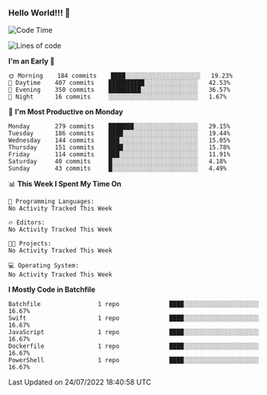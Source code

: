 ### Hello World!!! 👋

<!--
**kekotek/kekotek** is a ✨ _special_ ✨ repository because its `README.md` (this file) appears on your GitHub profile.

Here are some ideas to get you started:

- 🔭 I’m currently working on ...
- 🌱 I’m currently learning ...
- 👯 I’m looking to collaborate on ...
- 🤔 I’m looking for help with ...
- 💬 Ask me about ...
- 📫 How to reach me: ...
- 😄 Pronouns: ...
- ⚡ Fun fact: ...
-->

<!--START_SECTION:waka-->
![Code Time](http://img.shields.io/badge/Code%20Time-0%20secs-blue)

![Lines of code](https://img.shields.io/badge/From%20Hello%20World%20I%27ve%20Written-19%20Thousand%20lines%20of%20code-blue)

**I'm an Early 🐤** 

```text
🌞 Morning    184 commits    ████░░░░░░░░░░░░░░░░░░░░░   19.23% 
🌆 Daytime    407 commits    ██████████░░░░░░░░░░░░░░░   42.53% 
🌃 Evening    350 commits    █████████░░░░░░░░░░░░░░░░   36.57% 
🌙 Night      16 commits     ░░░░░░░░░░░░░░░░░░░░░░░░░   1.67%

```
📅 **I'm Most Productive on Monday** 

```text
Monday       279 commits    ███████░░░░░░░░░░░░░░░░░░   29.15% 
Tuesday      186 commits    ████░░░░░░░░░░░░░░░░░░░░░   19.44% 
Wednesday    144 commits    ███░░░░░░░░░░░░░░░░░░░░░░   15.05% 
Thursday     151 commits    ████░░░░░░░░░░░░░░░░░░░░░   15.78% 
Friday       114 commits    ███░░░░░░░░░░░░░░░░░░░░░░   11.91% 
Saturday     40 commits     █░░░░░░░░░░░░░░░░░░░░░░░░   4.18% 
Sunday       43 commits     █░░░░░░░░░░░░░░░░░░░░░░░░   4.49%

```


📊 **This Week I Spent My Time On** 

```text
💬 Programming Languages: 
No Activity Tracked This Week

🔥 Editors: 
No Activity Tracked This Week

🐱‍💻 Projects: 
No Activity Tracked This Week

💻 Operating System: 
No Activity Tracked This Week

```

**I Mostly Code in Batchfile** 

```text
Batchfile                1 repo              ████░░░░░░░░░░░░░░░░░░░░░   16.67% 
Swift                    1 repo              ████░░░░░░░░░░░░░░░░░░░░░   16.67% 
JavaScript               1 repo              ████░░░░░░░░░░░░░░░░░░░░░   16.67% 
Dockerfile               1 repo              ████░░░░░░░░░░░░░░░░░░░░░   16.67% 
PowerShell               1 repo              ████░░░░░░░░░░░░░░░░░░░░░   16.67%

```



 Last Updated on 24/07/2022 18:40:58 UTC
<!--END_SECTION:waka-->
